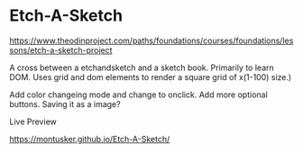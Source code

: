# Etch-A-Sketch

https://www.theodinproject.com/paths/foundations/courses/foundations/lessons/etch-a-sketch-project


A cross between a etchandsketch and a sketch book. Primarily to learn DOM. Uses grid and dom elements to render a square grid of x(1-100) size.)

Add color changeing mode and change to onclick. Add more optional buttons. Saving it as a image?


Live Preview

https://montusker.github.io/Etch-A-Sketch/